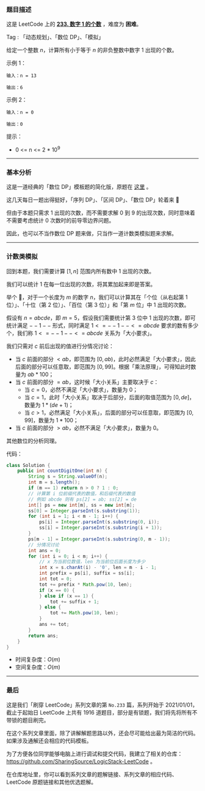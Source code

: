 ### 题目描述

这是 LeetCode 上的 **[233. 数字 1 的个数](https://leetcode-cn.com/problems/number-of-digit-one/solution/gong-shui-san-xie-jiang-shu-wei-dp-wen-t-c9oi/)** ，难度为 **困难**。

Tag : 「动态规划」、「数位 DP」、「模拟」



给定一个整数 $n$，计算所有小于等于 $n$ 的非负整数中数字 $1$ 出现的个数。


示例 1：
```
输入：n = 13

输出：6
```
示例 2：
```
输入：n = 0

输出：0
```

提示：
* 0 <= n <= 2 * $10^9$

---

### 基本分析

这是一道经典的「数位 DP」模板题的简化版，原题在 [这里](https://www.luogu.com.cn/problem/P1980) 。

这几天每日一题出得挺好，「序列 DP」、「区间 DP」、「数位 DP」轮着来 🤣

但由于本题只需求 $1$ 出现的次数，而不需要求解 $0$ 到 $9$ 的出现次数，同时意味着不需要考虑统计 $0$ 次数时的前导零边界问题。

因此，也可以不当作数位 DP 题来做，只当作一道计数类模拟题来求解。

---

### 计数类模拟

回到本题，我们需要计算 $[1, n]$ 范围内所有数中 $1$ 出现的次数。

我们可以统计 $1$ 在每一位出现的次数，将其累加起来即是答案。

举个 🌰，对于一个长度为 $m$ 的数字 $n$，我们可以计算其在「个位（从右起第 $1$ 位）」、「十位（第 $2$ 位）」、「百位（第 $3$ 位）」和「第 $m$ 位」中 $1$ 出现的次数。

假设有 $n = abcde$，即 $m = 5$，假设我们需要统计第 $3$ 位中 $1$ 出现的次数，即可统计满足 $--1--$ 形式，同时满足 $1 <= --1-- <= abcde$ 要求的数有多少个，我们称 $1 <= --1-- <= abcde$ 关系为「大小要求」。

我们只需对 $c$ 前后出现的值进行分情况讨论：

* 当 $c$ 前面的部分 $< ab$，即范围为 $[0, ab)$，此时必然满足「大小要求」，因此后面的部分可以任意取，即范围为 $[0, 99]$。根据「乘法原理」，可得知此时数量为 $ab * 100$；
* 当 $c$ 前面的部分 $= ab$，这时候「大小关系」主要取决于 $c$：
    * 当 $c = 0$，必然不满足「大小要求」，数量为 $0$；
    * 当 $c = 1$，此时「大小关系」取决于后部分，后面的取值范围为 $[0, de]$，数量为 $1 * (de + 1)$；
    * 当 $c > 1$，必然满足「大小关系」，后面的部分可以任意取，即范围为 $[0, 99]$，数量为 $1 * 100$；
* 当 $c$ 前面的部分 $> ab$，必然不满足「大小要求」，数量为 $0$。

其他数位的分析同理。

代码：
```Java
class Solution {
    public int countDigitOne(int n) {
        String s = String.valueOf(n);
        int m = s.length();
        if (m == 1) return n > 0 ? 1 : 0;
        // 计算第 i 位前缀代表的数值，和后缀代表的数值
        // 例如 abcde 则有 ps[2] = ab; ss[2] = de
        int[] ps = new int[m], ss = new int[m];
        ss[0] = Integer.parseInt(s.substring(1));
        for (int i = 1; i < m - 1; i++) {
            ps[i] = Integer.parseInt(s.substring(0, i));
            ss[i] = Integer.parseInt(s.substring(i + 1));
        }
        ps[m - 1] = Integer.parseInt(s.substring(0, m - 1));
        // 分情况讨论
        int ans = 0;
        for (int i = 0; i < m; i++) {
            // x 为当前位数值，len 为当前位后面长度为多少
            int x = s.charAt(i) - '0', len = m - i - 1;
            int prefix = ps[i], suffix = ss[i];
            int tot = 0;
            tot += prefix * Math.pow(10, len);
            if (x == 0) {
            } else if (x == 1) {
                tot += suffix + 1;
            } else {
                tot += Math.pow(10, len);
            }
            ans += tot;
        }
        return ans;
    }
}
```
* 时间复杂度：$O(m)$
* 空间复杂度：$O(m)$

---

### 最后

这是我们「刷穿 LeetCode」系列文章的第 `No.233` 篇，系列开始于 2021/01/01，截止于起始日 LeetCode 上共有 1916 道题目，部分是有锁题，我们将先将所有不带锁的题目刷完。

在这个系列文章里面，除了讲解解题思路以外，还会尽可能给出最为简洁的代码。如果涉及通解还会相应的代码模板。

为了方便各位同学能够电脑上进行调试和提交代码，我建立了相关的仓库：https://github.com/SharingSource/LogicStack-LeetCode 。

在仓库地址里，你可以看到系列文章的题解链接、系列文章的相应代码、LeetCode 原题链接和其他优选题解。

